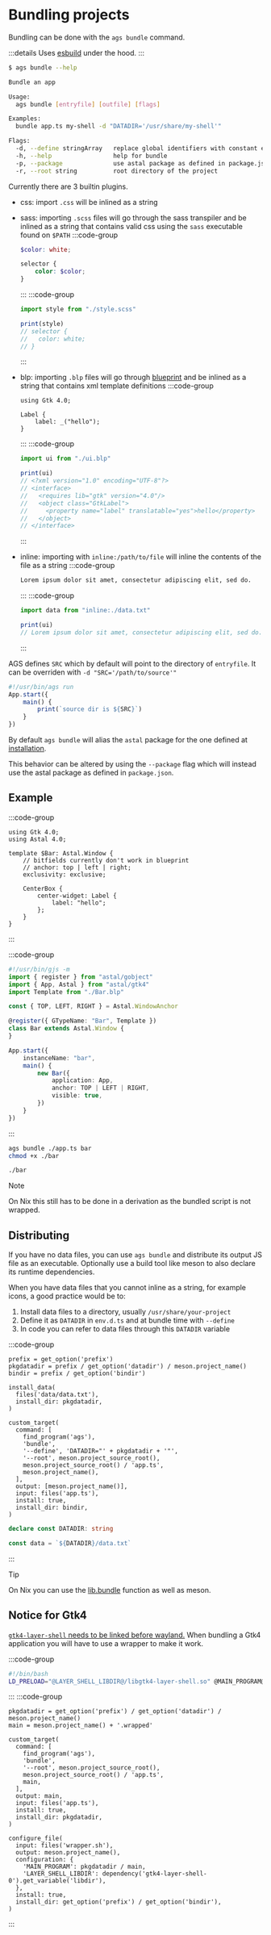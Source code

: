 # Bundling projects

Bundling can be done with the `ags bundle` command.

:::details
Uses [esbuild](https://esbuild.github.io/) under the hood.
:::

```sh
$ ags bundle --help

Bundle an app

Usage:
  ags bundle [entryfile] [outfile] [flags]

Examples:
  bundle app.ts my-shell -d "DATADIR='/usr/share/my-shell'"

Flags:
  -d, --define stringArray   replace global identifiers with constant expressions
  -h, --help                 help for bundle
  -p, --package              use astal package as defined in package.json
  -r, --root string          root directory of the project
```

Currently there are 3 builtin plugins.

- css: import `.css` will be inlined as a string
- sass: importing `.scss` files will go through the sass transpiler and be inlined as a string that contains valid css using the `sass` executable found on `$PATH`
  :::code-group

  ```scss [<i class="devicon-sass-plain"></i>style.scss]
  $color: white;

  selector {
      color: $color;
  }
  ```

  :::
  :::code-group

  ```ts [<i class="devicon-typescript-plain"></i> app.ts]
  import style from "./style.scss"

  print(style)
  // selector {
  //   color: white;
  // }
  ```

  :::

- blp: importing `.blp` files will go through [blueprint](https://jwestman.pages.gitlab.gnome.org/blueprint-compiler/) and be inlined as a string that contains xml template definitions
  :::code-group

  ```blp [<i class="devicon-xml-plain"></i> ui.blp]
  using Gtk 4.0;

  Label {
      label: _("hello");
  }
  ```

  :::
  :::code-group

  ```ts [<i class="devicon-typescript-plain"></i> app.ts]
  import ui from "./ui.blp"

  print(ui)
  // <?xml version="1.0" encoding="UTF-8"?>
  // <interface>
  //   <requires lib="gtk" version="4.0"/>
  //   <object class="GtkLabel">
  //     <property name="label" translatable="yes">hello</property>
  //   </object>
  // </interface>
  ```

  :::

- inline: importing with `inline:/path/to/file` will inline the contents of the file as a string
  :::code-group

  ```txt [data.txt]
  Lorem ipsum dolor sit amet, consectetur adipiscing elit, sed do.
  ```

  :::
  :::code-group

  ```ts [<i class="devicon-typescript-plain"></i> app.ts]
  import data from "inline:./data.txt"

  print(ui)
  // Lorem ipsum dolor sit amet, consectetur adipiscing elit, sed do.
  ```

  :::

AGS defines `SRC` which by default will point to the directory of `entryfile`.
It can be overriden with `-d "SRC='/path/to/source'"`

```js
#!/usr/bin/ags run
App.start({
    main() {
        print(`source dir is ${SRC}`)
    }
})
```

By default `ags bundle` will alias the `astal` package for the one defined
at [installation](./install).

This behavior can be altered by using the `--package` flag which will instead
use the astal package as defined in `package.json`.

## Example

:::code-group

```blp [Bar.blp]
using Gtk 4.0;
using Astal 4.0;

template $Bar: Astal.Window {
    // bitfields currently don't work in blueprint
    // anchor: top | left | right;
    exclusivity: exclusive;

    CenterBox {
        center-widget: Label {
            label: "hello";
        };
    }
}
```

:::

:::code-group

```ts [app.ts]
#!/usr/bin/gjs -m
import { register } from "astal/gobject"
import { App, Astal } from "astal/gtk4"
import Template from "./Bar.blp"

const { TOP, LEFT, RIGHT } = Astal.WindowAnchor

@register({ GTypeName: "Bar", Template })
class Bar extends Astal.Window {
}

App.start({
    instanceName: "bar",
    main() {
        new Bar({
            application: App,
            anchor: TOP | LEFT | RIGHT,
            visible: true,
        })
    }
})
```

:::

```sh
ags bundle ./app.ts bar
chmod +x ./bar

./bar
```

> [!NOTE]
> On Nix this still has to be done in a derivation
> as the bundled script is not wrapped.

## Distributing

If you have no data files, you can use `ags bundle`
and distribute its output JS file as an executable.
Optionally use a build tool like meson to also declare its runtime dependencies.

When you have data files that you cannot inline as a string, for example icons,
a good practice would be to:

1. Install data files to a directory, usually `/usr/share/your-project`
2. Define it as `DATADIR` in `env.d.ts` and at bundle time with `--define`
3. In code you can refer to data files through this `DATADIR` variable

  :::code-group

  ```meson [meson.build]
  prefix = get_option('prefix')
  pkgdatadir = prefix / get_option('datadir') / meson.project_name()
  bindir = prefix / get_option('bindir')

  install_data(
    files('data/data.txt'),
    install_dir: pkgdatadir,
  )

  custom_target(
    command: [
      find_program('ags'),
      'bundle',
      '--define', 'DATADIR="' + pkgdatadir + '"',
      '--root', meson.project_source_root(),
      meson.project_source_root() / 'app.ts',
      meson.project_name(),
    ],
    output: [meson.project_name()],
    input: files('app.ts'),
    install: true,
    install_dir: bindir,
  )
  ```

  ```ts [env.d.ts]
  declare const DATADIR: string
  ```

  ```ts [app.ts]
  const data = `${DATADIR}/data.txt`
  ```

  :::

> [!TIP]
> On Nix you can use the [lib.bundle](./nix#bundle-and-devshell) function as well as meson.

## Notice for Gtk4

[`gtk4-layer-shell` needs to be linked before wayland.](https://github.com/wmww/gtk4-layer-shell/issues/3#issuecomment-1502339477)
When bundling a Gtk4 application you will have to use a wrapper to make it work.

:::code-group

```bash [wrapper.sh]
#!/bin/bash
LD_PRELOAD="@LAYER_SHELL_LIBDIR@/libgtk4-layer-shell.so" @MAIN_PROGRAM@ $@
```

:::
:::code-group

```meson [meson.build]
pkgdatadir = get_option('prefix') / get_option('datadir') / meson.project_name()
main = meson.project_name() + '.wrapped'

custom_target(
  command: [
    find_program('ags'),
    'bundle',
    '--root', meson.project_source_root(),
    meson.project_source_root() / 'app.ts',
    main,
  ],
  output: main,
  input: files('app.ts'),
  install: true,
  install_dir: pkgdatadir,
)

configure_file(
  input: files('wrapper.sh'),
  output: meson.project_name(),
  configuration: {
    'MAIN_PROGRAM': pkgdatadir / main,
    'LAYER_SHELL_LIBDIR': dependency('gtk4-layer-shell-0').get_variable('libdir'),
  },
  install: true,
  install_dir: get_option('prefix') / get_option('bindir'),
)
```

:::
